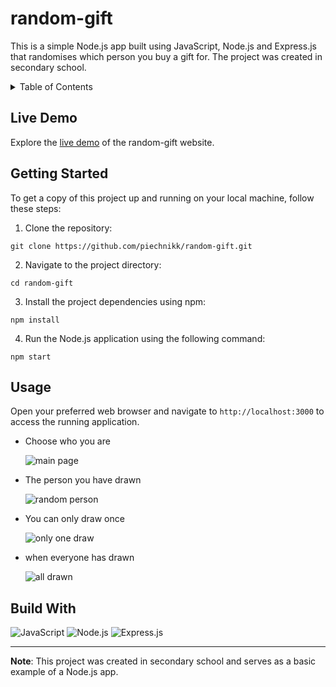 # random-gift
This is a simple Node.js app built using JavaScript, Node.js and Express.js that randomises which person you buy a gift for. The project was created in secondary school.

<details>
  <summary>Table of Contents</summary>
  <ul>
    <li><a href="#live-demo">Live Demo</a></li>
    <li><a href="#getting-started">Getting Started</a></li>
    <li><a href="#usage">Usage</a></li>
    <li><a href="#build-with">Build With</a></li>
  </ul>
</details>

## Live Demo

Explore the [live demo](http://random-gift.piechnik.ct8.pl/) of the random-gift website.

## Getting Started

To get a copy of this project up and running on your local machine, follow these steps:

1. Clone the repository: 
```
git clone https://github.com/piechnikk/random-gift.git
```
2. Navigate to the project directory: 
```
cd random-gift
```
3. Install the project dependencies using npm:
```
npm install
```
4. Run the Node.js application using the following command:
```
npm start
```

## Usage

Open your preferred web browser and navigate to `http://localhost:3000` to access the running application.

- Choose who you are

  ![main page](https://github.com/piechnikk/random-gift/assets/51060535/6637a9d1-7ba4-4799-a1d7-5d5fb9591342)

- The person you have drawn

  ![random person](https://github.com/piechnikk/random-gift/assets/51060535/3fb6e710-563f-4493-aa4d-aabb4ef37b35)

- You can only draw once

  ![only one draw](https://github.com/piechnikk/random-gift/assets/51060535/389102ac-6546-4ee2-82de-a7c0587405b7)

- when everyone has drawn

  ![all drawn](https://github.com/piechnikk/random-gift/assets/51060535/cf6f96a5-49ca-49cc-a8e2-90f85dfa1961)


## Build With

<div>
    <img src="https://img.shields.io/badge/JavaScript-323330?style=for-the-badge&logo=javascript&logoColor=F7DF1E" alt="JavaScript"> 
    <img src="https://img.shields.io/badge/Node%20js-339933?style=for-the-badge&logo=nodedotjs&logoColor=white" alt="Node.js">
    <img src="https://img.shields.io/badge/Express%20js-000000?style=for-the-badge&logo=express&logoColor=white" alt="Express.js">
</div>

---

**Note**: This project was created in secondary school and serves as a basic example of a Node.js app.

